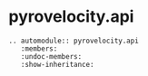 # pyrovelocity.api

```{eval-rst}
.. automodule:: pyrovelocity.api
   :members:
   :undoc-members:
   :show-inheritance:
```

